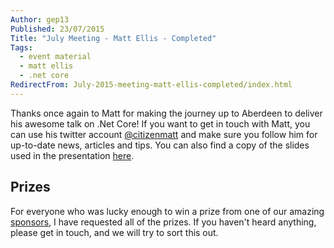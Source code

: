 ```yaml
---
Author: gep13
Published: 23/07/2015
Title: "July Meeting - Matt Ellis - Completed"
Tags:
  - event material
  - matt ellis
  - .net core
RedirectFrom: July-2015-meeting-matt-ellis-completed/index.html
---
```


Thanks once again to Matt for making the journey up to Aberdeen to deliver his awesome talk on .Net Core!  If you want to get in touch with Matt, you can use his twitter account [@citizenmatt][Matt_Twitter_Account] and make sure you follow him for up-to-date news, articles and tips. You can also find a copy of the slides used in the presentation [here][Matt_Slides].

## Prizes

For everyone who was lucky enough to win a prize from one of our amazing [sponsors][sponsors_page], I have requested all of the prizes.  If you haven't heard anything, please get in touch, and we will try to sort this out.

[Matt_Slides]: http://www.slideshare.net/citizenmatt/dot-netcoreblimey-07-2015
[Matt_Twitter_Account]: https://twitter.com/citizenmatt
[sponsors_page]: http://www.aberdeendevelopers.co.uk/sponsors/
